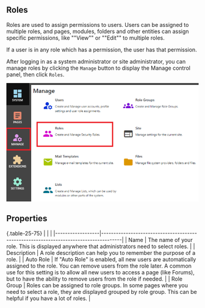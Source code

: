 ## Roles
Roles are used to assign permissions to users. Users can be assigned to multiple roles, and pages, modules, folders and other entities can
assign specific permissions, like ""View"" or ""Edit"" to multiple roles.

If a user is in any role which has a permission, the user has that permission.

After logging in as a system administrator or site administrator, you can manage roles by clicking the `Manage` button to display the Manage 
control panel, then click `Roles`.

![Roles](Roles.png)

## Properties

{.table-25-75}
|                  |                                                                                      |
|------------------|--------------------------------------------------------------------------------------|
| Name             | The name of your role.  This is displayed anywhere that administrators need to select roles. |
| Description      | A role description can help you to remember the purpose of a role.  |
| Auto Role        | If "Auto Role" is enabled, all new users are automatically assigned to the role. You can remove users from the role later. A common use for this setting is to allow all new users to access a page (like Forums), but to have the ability to remove users from the role if needed.  |
| Role Group       | Roles can be assigned to role groups.  In some pages where you need to select a role, they are displayed grouped by role group.  This can be helpful if you have a lot of roles. |
